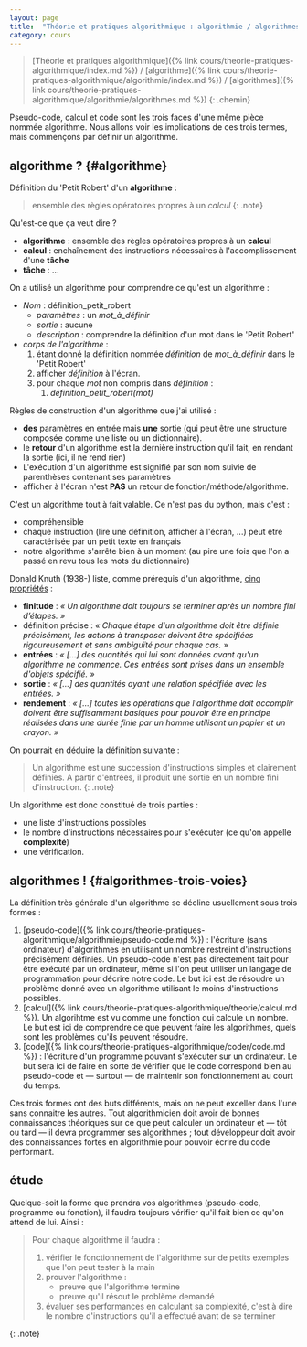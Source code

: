```yaml
---
layout: page
title:  "Théorie et pratiques algorithmique : algorithmie / algorithmes"
category: cours
---
```


> [Théorie et pratiques algorithmique]({% link cours/theorie-pratiques-algorithmique/index.md %}) / [algorithme]({% link cours/theorie-pratiques-algorithmique/algorithmie/index.md %}) / [algorithmes]({% link cours/theorie-pratiques-algorithmique/algorithmie/algorithmes.md %})
{: .chemin}

Pseudo-code, calcul et code sont les trois faces d'une même pièce nommée algorithme. Nous allons voir les implications de ces trois termes, mais commençons par définir un algorithme.

## algorithme ? {#algorithme}

Définition du 'Petit Robert'  d'un **algorithme** :

> ensemble des règles opératoires propres à un *calcul*
{: .note}

Qu'est-ce que ça veut dire ?

* **algorithme** : ensemble des règles opératoires propres à un **calcul**
* **calcul** : enchaînement des instructions nécessaires à l'accomplissement d'une **tâche**
* **tâche** : ...

On a utilisé un algorithme pour comprendre ce qu'est un algorithme :

* *Nom* : définition_petit_robert
  * *paramètres* : un *mot_à_définir*
  * *sortie* : aucune
  * *description* : comprendre la définition d'un mot dans le 'Petit Robert'
* *corps de l'algorithme* :
  1. étant donné la définition nommée *définition* de *mot_à_définir* dans le 'Petit Robert'
  2. afficher *définition* à l'écran.
  3. pour chaque *mot* non compris dans *définition* :
     1. *définition_petit_robert(mot)*

Règles de construction d'un algorithme que j'ai utilisé :

* **des** paramètres en entrée mais **une** sortie (qui peut être une structure composée comme une liste ou un dictionnaire).
* le **retour** d'un algorithme est la dernière instruction qu'il fait, en rendant la sortie (ici, il ne rend rien)
* L'exécution d'un algorithme est signifié par son nom suivie de parenthèses contenant ses paramètres
* afficher à l'écran n'est **PAS** un retour de fonction/méthode/algorithme.

C'est un algorithme tout à fait valable. Ce n'est pas du python, mais c'est :

* compréhensible
* chaque instruction (lire une définition, afficher à l'écran, ...) peut être caractérisée par un petit texte en français
* notre algorithme s'arrête bien à un moment (au pire une fois que l'on a passé en revu tous les mots du dictionnaire)

Donald Knuth (1938-) liste, comme prérequis d'un algorithme, [cinq propriétés](https://fr.wikipedia.org/wiki/Algorithme) :

* **finitude** : *« Un algorithme doit toujours se terminer après un nombre fini d’étapes. »*
* définition précise : *« Chaque étape d'un algorithme doit être définie précisément, les actions à transposer doivent être spécifiées rigoureusement et sans ambiguïté pour chaque cas. »*
* **entrées** : *« […] des quantités qui lui sont données avant qu'un algorithme ne commence. Ces entrées sont prises dans un ensemble d'objets spécifié. »*
* **sortie** : *« […] des quantités ayant une relation spécifiée avec les entrées. »*
* **rendement** : *« […] toutes les opérations que l'algorithme doit accomplir doivent être suffisamment basiques pour pouvoir être en principe réalisées dans une durée finie par un homme utilisant un papier et un crayon. »*

On pourrait en déduire la définition suivante :

> Un algorithme est une succession d'instructions simples et clairement définies. A partir d'entrées, il produit une sortie en un nombre fini d'instruction.
{: .note}

Un algorithme est donc constitué de trois parties :

* une liste d'instructions possibles
* le nombre d'instructions nécessaires pour s'exécuter (ce qu'on appelle **complexité**)
* une vérification.

## algorithmes ! {#algorithmes-trois-voies}

La définition très générale d'un algorithme se décline usuellement sous trois formes :

1. [pseudo-code]({% link cours/theorie-pratiques-algorithmique/algorithmie/pseudo-code.md %}) : l'écriture (sans ordinateur) d'algorithmes en utilisant un nombre restreint d'instructions précisément définies. Un pseudo-code n'est pas directement fait pour être exécuté par un ordinateur, même si l'on peut utiliser un langage de programmation pour décrire notre code. Le but ici est de résoudre un problème donné avec un algorithme utilisant le moins d'instructions possibles.
2. [calcul]({% link cours/theorie-pratiques-algorithmique/theorie/calcul.md %}). Un algorihtme est vu comme une fonction qui calcule un nombre. Le but est ici de comprendre ce que peuvent faire les algorithmes, quels sont les problèmes qu'ils peuvent résoudre.
3. [code]({% link cours/theorie-pratiques-algorithmique/coder/code.md %}) : l'écriture d'un programme pouvant s'exécuter sur un ordinateur. Le but sera ici de faire en sorte de vérifier que le code correspond bien au pseudo-code et — surtout — de maintenir son fonctionnement au court du temps.

Ces trois formes ont des buts différents, mais on ne peut exceller dans l'une sans connaitre les autres. Tout algorithmicien doit avoir de bonnes connaissances théoriques sur ce que peut calculer  un ordinateur et — tôt ou tard — il devra programmer ses algorithmes ; tout développeur doit avoir des connaissances fortes en algorithmie pour pouvoir écrire du code performant.

## étude

Quelque-soit la forme que prendra vos algorithmes (pseudo-code, programme ou fonction), il faudra toujours vérifier qu'il fait bien ce qu'on attend de lui. Ainsi :

> Pour chaque algorithme il faudra :
>
> 1. vérifier le fonctionnement de l'algorithme sur de petits exemples que l'on peut tester à la main
> 2. prouver l'algorithme :
>    * preuve que l'algorithme termine
>    * preuve qu'il résout le problème demandé
> 3. évaluer ses performances en calculant sa complexité, c'est à dire le nombre d'instructions qu'il a effectué avant de se terminer
>
{: .note}
